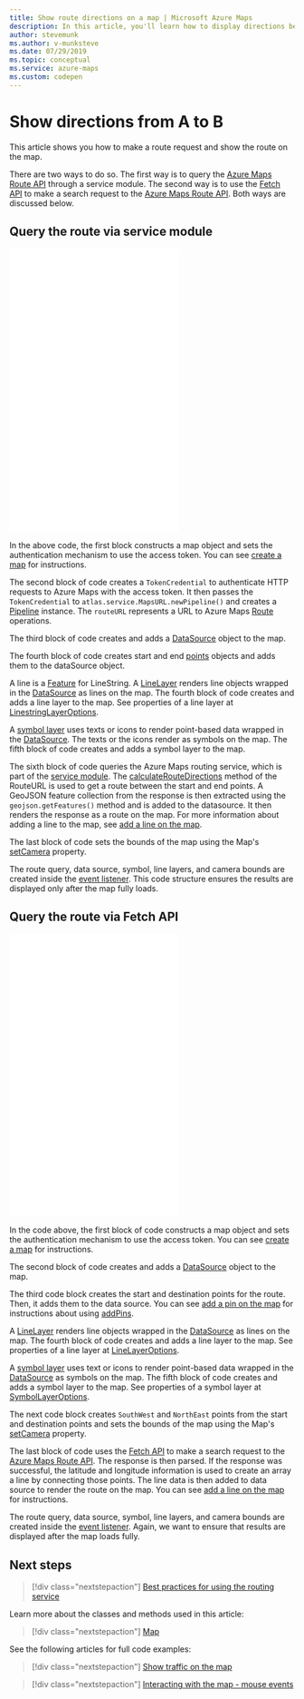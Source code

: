 ```yaml
---
title: Show route directions on a map | Microsoft Azure Maps
description: In this article, you'll learn how to display directions between two locations on a map using the Microsoft Azure Maps Web SDK.
author: stevemunk
ms.author: v-munksteve
ms.date: 07/29/2019
ms.topic: conceptual
ms.service: azure-maps
ms.custom: codepen
---
```


# Show directions from A to B

This article shows you how to make a route request and show the route on the map.

There are two ways to do so. The first way is to query the [Azure Maps Route API](/rest/api/maps/route/getroutedirections) through a service module. The second way is to use the [Fetch API](https://fetch.spec.whatwg.org/) to make a search request to the [Azure Maps Route API](/rest/api/maps/route/getroutedirections). Both ways are discussed below.

## Query the route via service module

<iframe height='500' scrolling='no' title='Show directions from A to B on a map (Service Module)' src='//codepen.io/azuremaps/embed/RBZbep/?height=265&theme-id=0&default-tab=js,result&embed-version=2&editable=true' frameborder='no' loading="lazy" allowtransparency='true' allowfullscreen='true'>See the Pen <a href='https://codepen.io/azuremaps/pen/RBZbep/'>Show directions from A to B on a map (Service Module)</a> by Azure Maps (<a href='https://codepen.io/azuremaps'>@azuremaps</a>) on <a href='https://codepen.io'>CodePen</a>.
</iframe>

In the above code, the first block constructs a map object and sets the authentication mechanism to use the access token. You can see [create a map](./map-create.md) for instructions.

The second block of code creates a `TokenCredential` to authenticate HTTP requests to Azure Maps with the access token. It then passes the `TokenCredential` to `atlas.service.MapsURL.newPipeline()` and creates a [Pipeline](/javascript/api/azure-maps-rest/atlas.service.pipeline) instance. The `routeURL` represents a URL to Azure Maps [Route](/rest/api/maps/route) operations.

The third block of code creates and adds a [DataSource](/javascript/api/azure-maps-control/atlas.source.datasource) object to the map.

The fourth block of code creates start and end [points](/javascript/api/azure-maps-control/atlas.data.point) objects and adds them to the dataSource object.

A line is a [Feature](/javascript/api/azure-maps-control/atlas.data.feature) for LineString. A [LineLayer](/javascript/api/azure-maps-control/atlas.layer.linelayer) renders line objects wrapped in the  [DataSource](/javascript/api/azure-maps-control/atlas.source.datasource) as lines on the map. The fourth block of code creates and adds a line layer to the map. See properties of a line layer at [LinestringLayerOptions](/javascript/api/azure-maps-control/atlas.linelayeroptions).

A [symbol layer](/javascript/api/azure-maps-control/atlas.layer.symbollayer) uses texts or icons to render point-based data wrapped in the [DataSource](/javascript/api/azure-maps-control/atlas.source.datasource). The texts or the icons render as symbols on the map. The fifth block of code creates and adds a symbol layer to the map.

The sixth block of code queries the Azure Maps routing service, which is part of the [service module](how-to-use-services-module.md). The [calculateRouteDirections](/javascript/api/azure-maps-rest/atlas.service.routeurl#methods) method of the RouteURL is used to get a route between the start and end points. A GeoJSON feature collection from the response is then extracted using the `geojson.getFeatures()` method and is added to the datasource. It then renders the response as a route on the map. For more information about adding a line to the map, see [add a line on the map](map-add-line-layer.md).

The last block of code sets the bounds of the map using the Map's [setCamera](/javascript/api/azure-maps-control/atlas.map#setcamera-cameraoptions---cameraboundsoptions---animationoptions-) property.

The route query, data source, symbol, line layers, and camera bounds are created inside the [event listener](/javascript/api/azure-maps-control/atlas.map#events). This code structure ensures the results are displayed only after the map fully loads.

## Query the route via Fetch API

<iframe height='500' scrolling='no' title='Show directions from A to B on a map' src='//codepen.io/azuremaps/embed/zRyNmP/?height=469&theme-id=0&default-tab=js,result&embed-version=2&editable=true' frameborder='no' loading="lazy" allowtransparency='true' allowfullscreen='true'>See the Pen <a href='https://codepen.io/azuremaps/pen/zRyNmP/'>Show directions from A to B on a map</a> by Azure Maps (<a href='https://codepen.io/azuremaps'>@azuremaps</a>) on <a href='https://codepen.io'>CodePen</a>.
</iframe>

In the code above, the first block of code constructs a map object and sets the authentication mechanism to use the access token. You can see [create a map](./map-create.md) for instructions.

The second block of code creates and adds a [DataSource](/javascript/api/azure-maps-control/atlas.source.datasource) object to the map.

The third code block creates the start and destination points for the route. Then, it adds them to the data source. You can see [add a pin on the map](map-add-pin.md) for instructions about using [addPins](/javascript/api/azure-maps-control/atlas.map).

A [LineLayer](/javascript/api/azure-maps-control/atlas.layer.linelayer) renders line objects wrapped in the  [DataSource](/javascript/api/azure-maps-control/atlas.source.datasource) as lines on the map. The fourth block of code creates and adds a line layer to the map. See properties of a line layer at [LineLayerOptions](/javascript/api/azure-maps-control/atlas.linelayeroptions).

A [symbol layer](/javascript/api/azure-maps-control/atlas.layer.symbollayer) uses text or icons to render point-based data wrapped in the [DataSource](/javascript/api/azure-maps-control/atlas.source.datasource) as symbols on the map. The fifth block of code creates and adds a symbol layer to the map. See properties of a symbol layer at [SymbolLayerOptions](/javascript/api/azure-maps-control/atlas.symbollayeroptions).

The next code block creates `SouthWest` and `NorthEast` points from the start and destination points and sets the bounds of the map using the Map's [setCamera](/javascript/api/azure-maps-control/atlas.map#setcamera-cameraoptions---cameraboundsoptions---animationoptions-) property.

The last block of code uses the [Fetch API](https://fetch.spec.whatwg.org/) to make a search request to the [Azure Maps Route API](/rest/api/maps/route/getroutedirections). The response is then parsed. If the response was successful, the latitude and longitude information is used to create an array a line by connecting those points. The line data is then added to data source to render the route on the map. You can see [add a line on the map](map-add-line-layer.md) for instructions.

The route query, data source, symbol, line layers, and camera bounds are created inside the [event listener](/javascript/api/azure-maps-control/atlas.map#events). Again, we want to ensure that results are displayed after the map loads fully.

## Next steps

> [!div class="nextstepaction"]
> [Best practices for using the routing service](how-to-use-best-practices-for-search.md)

Learn more about the classes and methods used in this article:

> [!div class="nextstepaction"]
> [Map](/javascript/api/azure-maps-control/atlas.map)

See the following articles for full code examples:

> [!div class="nextstepaction"]
> [Show traffic on the map](./map-show-traffic.md)

> [!div class="nextstepaction"]
> [Interacting with the map - mouse events](./map-events.md)